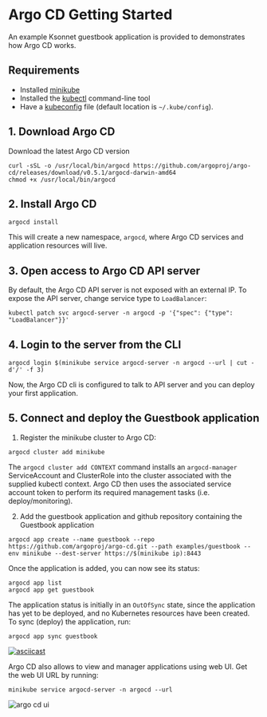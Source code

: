 # Argo CD Getting Started

An example Ksonnet guestbook application is provided to demonstrates how Argo CD works.

## Requirements
* Installed [minikube](https://github.com/kubernetes/minikube#installation)
* Installed the [kubectl](https://kubernetes.io/docs/tasks/tools/install-kubectl/) command-line tool
* Have a [kubeconfig](https://kubernetes.io/docs/tasks/access-application-cluster/configure-access-multiple-clusters/) file (default location is `~/.kube/config`).

## 1. Download Argo CD

Download the latest Argo CD version
```
curl -sSL -o /usr/local/bin/argocd https://github.com/argoproj/argo-cd/releases/download/v0.5.1/argocd-darwin-amd64
chmod +x /usr/local/bin/argocd
```


## 2. Install Argo CD
```
argocd install
```
This will create a new namespace, `argocd`, where Argo CD services and application resources will live.

## 3. Open access to Argo CD API server

By default, the Argo CD API server is not exposed with an external IP. To expose the API server,
change service type to `LoadBalancer`:

```
kubectl patch svc argocd-server -n argocd -p '{"spec": {"type": "LoadBalancer"}}'
```

## 4. Login to the server from the CLI

```
argocd login $(minikube service argocd-server -n argocd --url | cut -d'/' -f 3)
```

Now, the Argo CD cli is configured to talk to API server and you can deploy your first application.

## 5. Connect and deploy the Guestbook application

1. Register the minikube cluster to Argo CD:

```
argocd cluster add minikube
```
The `argocd cluster add CONTEXT` command installs an `argocd-manager` ServiceAccount and ClusterRole into
the cluster associated with the supplied kubectl context. Argo CD then uses the associated service account
token to perform its required management tasks (i.e. deploy/monitoring).

2. Add the guestbook application and github repository containing the Guestbook application

```
argocd app create --name guestbook --repo https://github.com/argoproj/argo-cd.git --path examples/guestbook --env minikube --dest-server https://$(minikube ip):8443
```

Once the application is added, you can now see its status:

```
argocd app list
argocd app get guestbook
```

The application status is initially in an `OutOfSync` state, since the application has yet to be
deployed, and no Kubernetes resources have been created. To sync (deploy) the application, run:

```
argocd app sync guestbook
```

[![asciicast](https://asciinema.org/a/uYnbFMy5WI2rc9S49oEAyGLb0.png)](https://asciinema.org/a/uYnbFMy5WI2rc9S49oEAyGLb0)

Argo CD also allows to view and manager applications using web UI. Get the web UI URL by running:

```
minikube service argocd-server -n argocd --url
```

![argo cd ui](argocd-ui.png)
